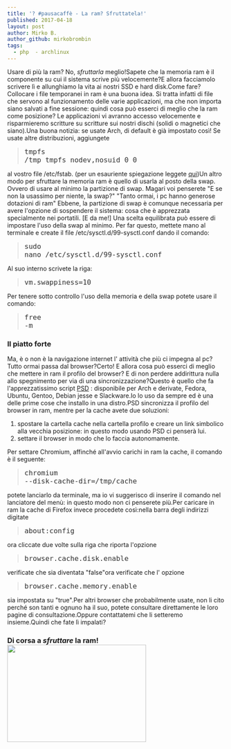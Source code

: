```yaml
---
title: '? #pausacaffè - La ram? Sfruttatela!'
published: 2017-04-18
layout: post
author: Mirko B.
author_github: mirkobrombin
tags:
  - php  - archlinux
---
```

Usare di più la ram? No, <em>sfruttarla</em> meglio!Sapete che la memoria ram è il componente su cui il sistema scrive più velocemente?E allora facciamolo scrivere lì e  allunghiamo la vita ai nostri SSD e hard disk.Come fare?Collocare i file temporanei in ram è una buona idea. Si tratta infatti di file che servono al funzionamento delle varie applicazioni, ma che  non importa siano salvati a fine sessione: quindi cosa può esserci di meglio che la ram come posizione? Le applicazioni vi avranno accesso velocemente e risparmieremo scritture su scritture sui nostri dischi (solidi o magnetici che siano).Una buona notizia: se usate Arch, di default è già impostato così! Se usate altre distribuzioni, aggiungete<blockquote><pre class="western"><span style="color: #333333;"><span style="font-family: Consolas, Monaco, monospace;"><span style="font-size: medium;">tmpfs /tmp tmpfs nodev,nosuid 0 0 </span></span></span></pre></blockquote>al vostro file   /etc/fstab.      (per un esauriente spiegazione leggete <a href="https://wiki.archlinux.org/index.php/Tmpfs" target="_blank" rel="noopener noreferrer">qui</a>)Un altro modo per sfruttare la memoria ram è quello di usarla al posto della swap. Ovvero di usare al minimo la partizione di swap. Magari voi penserete  "E se non la usassimo per niente, la swap?" "Tanto ormai, i pc hanno generose dotazioni di ram" Ebbene, la partizione di swap è comunque necessaria per avere l'opzione di  sospendere il sistema: cosa che è apprezzata specialmente nei portatili. [E da me!] Una scelta equilibrata può essere di impostare l'uso della swap al minimo. Per far questo, mettete mano al terminale e create il file  /etc/sysctl.d/99-sysctl.conf dando il comando:<blockquote><pre class="western"><span style="color: #333333;"><span style="font-family: Consolas, Monaco, monospace;"><span style="font-size: medium;">sudo nano /etc/sysctl.d/99-sysctl.conf  </span></span></span></pre></blockquote>Al suo interno scrivete la riga:<blockquote><pre class="western"><span style="color: #333333;"><span style="font-family: Consolas, Monaco, monospace;"><span style="font-size: medium;">vm.swappiness=10 </span></span></span></pre></blockquote>Per tenere sotto controllo l'uso della memoria e della swap potete usare il comando:<blockquote><pre class="western"><span style="color: #333333;"><span style="font-family: Consolas, Monaco, monospace;"><span style="font-size: medium;">free -m </span></span></span></pre></blockquote><h3>Il piatto forte</h3>Ma, è o non è la navigazione internet l' attività che più ci impegna al pc? Tutto ormai passa dal browser?Certo! E allora cosa può esserci di meglio che mettere in ram il profilo del browser? E di non perdere addirittura nulla allo spegnimento per via di una sincronizzazione?Questo è quello che fa l'apprezzatissimo script <a href="https://wiki.archlinux.org/index.php/Profile-sync-daemon" target="_blank" rel="noopener noreferrer">PSD</a> : disponibile per Arch e derivate, Fedora, Ubuntu, Gentoo, Debian jesse e Slackware.Io lo uso da sempre ed è una delle prime cose che installo in una distro.PSD sincronizza il profilo del browser in ram, mentre per la cache avete due soluzioni:<ol>    <li>spostare la cartella cache nella cartella profilo e creare un link simbolico alla vecchia posizione: in questo modo usando PSD ci penserà lui.</li>    <li>settare il browser in modo che lo faccia autonomamente.</li></ol>Per settare Chromium, affinché all'avvio carichi in ram la cache, il comando è il seguente:<blockquote><pre class="western"><span style="color: #333333;"><span style="font-family: Consolas, Monaco, monospace;"><span style="font-size: medium;">chromium --disk-cache-dir=/tmp/cache </span></span></span></pre></blockquote>potete lanciarlo da terminale, ma io vi suggerisco di inserire il comando nel lanciatore del menù: in questo modo non ci penserete più.Per caricare in ram la cache di Firefox invece procedete così:nella barra degli indirizzi digitate<blockquote><pre class="western"><span style="color: #333333;"><span style="font-family: Consolas, Monaco, monospace;"><span style="font-size: medium;">about:config </span></span></span></pre></blockquote>ora cliccate due volte sulla riga che riporta l'opzione<blockquote><pre class="western"><span style="color: #333333;"><span style="font-family: Consolas, Monaco, monospace;"><span style="font-size: medium;">browser.cache.disk.enable </span></span></span></pre></blockquote>verificate che sia diventata "false"ora verificate che l' opzione<blockquote><pre class="western"><span style="color: #333333;"><span style="font-family: Consolas, Monaco, monospace;"><span style="font-size: medium;">browser.cache.memory.enable </span></span></span></pre></blockquote>sia impostata su "true".Per altri browser che probabilmente usate, non li cito perché son tanti e ognuno ha il suo, potete consultare direttamente le loro pagine di consultazione.Oppure contattatemi che li setteremo insieme.Quindi che fate lì impalati?<h5></h5><h5></h5><h5></h5><h5></h5><h3><strong>Di corsa a <em>sfruttare</em> la ram!</strong><img class="wp-image-536 aligncenter" src="https://zambolinux.it/wp-content/uploads/2017/04/memoria-ram-300x210.jpg" alt="" width="321" height="225" /></h3>